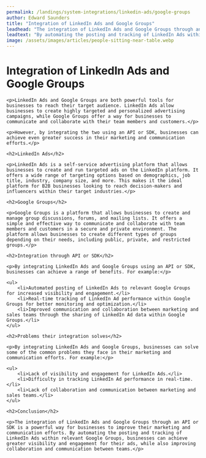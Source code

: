 ```yaml
---
permalink: /landings/system-integrations/linkedin-ads/google-groups
author: Edward Saunders
title: "Integration of LinkedIn Ads and Google Groups"
leadhead: "The integration of LinkedIn Ads and Google Groups through an API or SDK is a powerful way for businesses to improve their marketing and communication efforts"
leadtext: "By automating the posting and tracking of LinkedIn Ads within relevant Google Groups, businesses can achieve greater visibility and engagement for their ads, while also improving collaboration and communication between teams."
image: /assets/images/articles/people-sitting-near-table.webp
---
```

<div class="arttext">	<h1>Integration of LinkedIn Ads and Google Groups</h1>

	<p>LinkedIn Ads and Google Groups are both powerful tools for businesses to reach their target audience. LinkedIn Ads allow businesses to create highly targeted and personalized advertising campaigns, while Google Groups offer a way for businesses to communicate and collaborate with their team members and customers.</p>

	<p>However, by integrating the two using an API or SDK, businesses can achieve even greater success in their marketing and communication efforts.</p>

	<h2>LinkedIn Ads</h2>

	<p>LinkedIn Ads is a self-service advertising platform that allows businesses to create and run targeted ads on the LinkedIn platform. It offers a wide range of targeting options based on demographics, job title, industry, company size, and more. This makes it the ideal platform for B2B businesses looking to reach decision-makers and influencers within their target industries.</p>

	<h2>Google Groups</h2>

	<p>Google Groups is a platform that allows businesses to create and manage group discussions, forums, and mailing lists. It offers a simple and effective way to communicate and collaborate with team members and customers in a secure and private environment. The platform allows businesses to create different types of groups depending on their needs, including public, private, and restricted groups.</p>

	<h2>Integration through API or SDK</h2>

	<p>By integrating LinkedIn Ads and Google Groups using an API or SDK, businesses can achieve a range of benefits. For example:</p>

	<ul>
		<li>Automated posting of LinkedIn Ads to relevant Google Groups for increased visibility and engagement.</li>
		<li>Real-time tracking of LinkedIn Ad performance within Google Groups for better monitoring and optimization.</li>
		<li>Improved communication and collaboration between marketing and sales teams through the sharing of LinkedIn Ad data within Google Groups.</li>
	</ul>

	<h2>Problems their integration solves</h2>

	<p>By integrating LinkedIn Ads and Google Groups, businesses can solve some of the common problems they face in their marketing and communication efforts. For example:</p>

	<ul>
		<li>Lack of visibility and engagement for LinkedIn Ads.</li>
		<li>Difficulty in tracking LinkedIn Ad performance in real-time.</li>
		<li>Lack of collaboration and communication between marketing and sales teams.</li>
	</ul>

	<h2>Conclusion</h2>

	<p>The integration of LinkedIn Ads and Google Groups through an API or SDK is a powerful way for businesses to improve their marketing and communication efforts. By automating the posting and tracking of LinkedIn Ads within relevant Google Groups, businesses can achieve greater visibility and engagement for their ads, while also improving collaboration and communication between teams.</p>

</div>